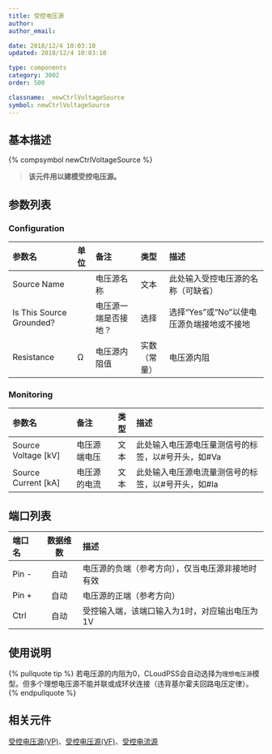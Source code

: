 ```yaml
---
title: 受控电压源
author: 
author_email:

date: 2018/12/4 10:03:10
updated: 2018/12/4 10:03:10

type: components
category: 3002
order: 500

classname: _newCtrlVoltageSource
symbol: newCtrlVoltageSource
---
```

## 基本描述
{% compsymbol newCtrlVoltageSource %}

> **该元件用以建模受控电压源。**

## 参数列表
### Configuration
| 参数名 | 单位 | 备注 | 类型 | 描述 |
| :--- | :--- | :--- | :--: | :--- |
| Source Name |  | 电压源名称 | 文本 | 此处输入受控电压源的名称（可缺省） |
| Is This Source Grounded? |  | 电压源一端是否接地？ | 选择 | 选择“Yes”或“No”以使电压源负端接地或不接地 |
| Resistance | Ω | 电压源内阻值 | 实数（常量） | 电压源内阻 |

### Monitoring
| 参数名 | 备注 | 类型 | 描述 |
| :--- | :--- | :--: | :--- |
| Source Voltage \[kV\] | 电压源端电压 | 文本 | 此处输入电压源电压量测信号的标签，以#号开头，如#Va |
| Source Current \[kA\] | 电压源的电流 | 文本 | 此处输入电压源电流量测信号的标签，以#号开头，如#Ia |


## 端口列表

| 端口名 | 数据维数 | 描述 |
| :--- | :--:  | :--- |
| Pin - | 自动 |电压源的负端（参考方向），仅当电压源非接地时有效 |                   
| Pin + | 自动 |电压源的正端（参考方向）|                   
| Ctrl | 自动 |受控输入端，该端口输入为1时，对应输出电压为1V|                   

## 使用说明

{% pullquote tip %}
若电压源的内阻为0，CLoudPSS会自动选择为`理想电压源`模型。但多个理想电压源不能并联或成环状连接（违背基尔霍夫回路电压定律）。
{% endpullquote %}


## 相关元件

[受控电压源(VP)](/components/comp_newCtrlVPAcVoltageSource.html)、[受控电压源(VF)](/components/comp_newCtrlAcVoltageSource.html)、[受控电流源](/components/comp_newCtrlCurrentSource.html)
